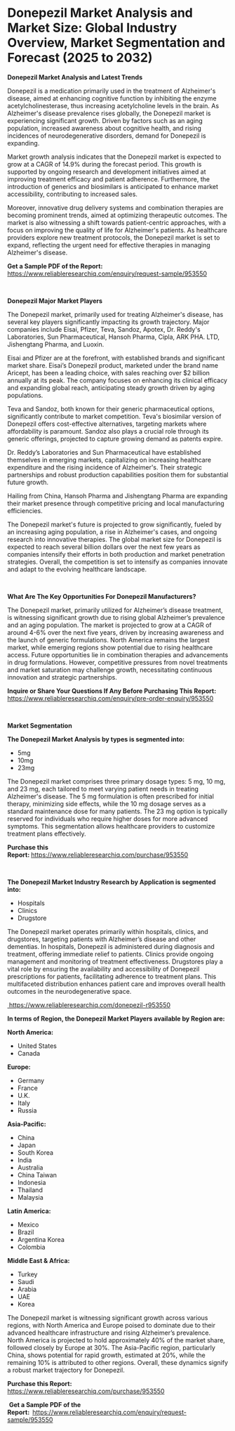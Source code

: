 <p><h1>Donepezil Market Analysis and Market Size: Global Industry Overview, Market Segmentation and Forecast (2025 to 2032)</h1></p><p><strong>Donepezil Market Analysis and Latest Trends</strong></p>
<p><p>Donepezil is a medication primarily used in the treatment of Alzheimer's disease, aimed at enhancing cognitive function by inhibiting the enzyme acetylcholinesterase, thus increasing acetylcholine levels in the brain. As Alzheimer's disease prevalence rises globally, the Donepezil market is experiencing significant growth. Driven by factors such as an aging population, increased awareness about cognitive health, and rising incidences of neurodegenerative disorders, demand for Donepezil is expanding.</p><p>Market growth analysis indicates that the Donepezil market is expected to grow at a CAGR of 14.9% during the forecast period. This growth is supported by ongoing research and development initiatives aimed at improving treatment efficacy and patient adherence. Furthermore, the introduction of generics and biosimilars is anticipated to enhance market accessibility, contributing to increased sales. </p><p>Moreover, innovative drug delivery systems and combination therapies are becoming prominent trends, aimed at optimizing therapeutic outcomes. The market is also witnessing a shift towards patient-centric approaches, with a focus on improving the quality of life for Alzheimer's patients. As healthcare providers explore new treatment protocols, the Donepezil market is set to expand, reflecting the urgent need for effective therapies in managing Alzheimer's disease.</p></p>
<p><strong>Get a Sample PDF of the Report:&nbsp;</strong> <a href="https://www.reliableresearchiq.com/enquiry/request-sample/953550?utm_campaign=3562&utm_medium=2&utm_source=Github&utm_content=ia&utm_term=18042025&utm_id=donepezil">https://www.reliableresearchiq.com/enquiry/request-sample/953550</a></p>
<p>&nbsp;</p>
<p><strong>Donepezil Major Market Players</strong></p>
<p><p>The Donepezil market, primarily used for treating Alzheimer's disease, has several key players significantly impacting its growth trajectory. Major companies include Eisai, Pfizer, Teva, Sandoz, Apotex, Dr. Reddy's Laboratories, Sun Pharmaceutical, Hansoh Pharma, Cipla, ARK PHA. LTD, Jishengtang Pharma, and Luoxin.</p><p>Eisai and Pfizer are at the forefront, with established brands and significant market share. Eisai’s Donepezil product, marketed under the brand name Aricept, has been a leading choice, with sales reaching over $2 billion annually at its peak. The company focuses on enhancing its clinical efficacy and expanding global reach, anticipating steady growth driven by aging populations.</p><p>Teva and Sandoz, both known for their generic pharmaceutical options, significantly contribute to market competition. Teva's biosimilar version of Donepezil offers cost-effective alternatives, targeting markets where affordability is paramount. Sandoz also plays a crucial role through its generic offerings, projected to capture growing demand as patents expire.</p><p>Dr. Reddy’s Laboratories and Sun Pharmaceutical have established themselves in emerging markets, capitalizing on increasing healthcare expenditure and the rising incidence of Alzheimer's. Their strategic partnerships and robust production capabilities position them for substantial future growth.</p><p>Hailing from China, Hansoh Pharma and Jishengtang Pharma are expanding their market presence through competitive pricing and local manufacturing efficiencies.</p><p>The Donepezil market's future is projected to grow significantly, fueled by an increasing aging population, a rise in Alzheimer's cases, and ongoing research into innovative therapies. The global market size for Donepezil is expected to reach several billion dollars over the next few years as companies intensify their efforts in both production and market penetration strategies. Overall, the competition is set to intensify as companies innovate and adapt to the evolving healthcare landscape.</p></p>
<p>&nbsp;</p>
<p><strong>What Are The Key Opportunities For Donepezil Manufacturers?</strong></p>
<p><p>The Donepezil market, primarily utilized for Alzheimer’s disease treatment, is witnessing significant growth due to rising global Alzheimer’s prevalence and an aging population. The market is projected to grow at a CAGR of around 4-6% over the next five years, driven by increasing awareness and the launch of generic formulations. North America remains the largest market, while emerging regions show potential due to rising healthcare access. Future opportunities lie in combination therapies and advancements in drug formulations. However, competitive pressures from novel treatments and market saturation may challenge growth, necessitating continuous innovation and strategic partnerships.</p></p>
<p><strong>Inquire or Share Your Questions If Any Before Purchasing This Report:</strong> <a href="https://www.reliableresearchiq.com/enquiry/pre-order-enquiry/953550?utm_campaign=3562&utm_medium=2&utm_source=Github&utm_content=ia&utm_term=18042025&utm_id=donepezil">https://www.reliableresearchiq.com/enquiry/pre-order-enquiry/953550</a></p>
<p>&nbsp;</p>
<p><strong>Market Segmentation</strong></p>
<p><strong>The Donepezil Market Analysis by types is segmented into:</strong></p>
<p><ul><li>5mg</li><li>10mg</li><li>23mg</li></ul></p>
<p><p>The Donepezil market comprises three primary dosage types: 5 mg, 10 mg, and 23 mg, each tailored to meet varying patient needs in treating Alzheimer's disease. The 5 mg formulation is often prescribed for initial therapy, minimizing side effects, while the 10 mg dosage serves as a standard maintenance dose for many patients. The 23 mg option is typically reserved for individuals who require higher doses for more advanced symptoms. This segmentation allows healthcare providers to customize treatment plans effectively.</p></p>
<p><strong>Purchase this Report:&nbsp;</strong><a href="https://www.reliableresearchiq.com/purchase/953550?utm_campaign=3562&utm_medium=2&utm_source=Github&utm_content=ia&utm_term=18042025&utm_id=donepezil">https://www.reliableresearchiq.com/purchase/953550</a></p>
<p>&nbsp;</p>
<p><strong>The Donepezil Market Industry Research by Application is segmented into:</strong></p>
<p><ul><li>Hospitals</li><li>Clinics</li><li>Drugstore</li></ul></p>
<p><p>The Donepezil market operates primarily within hospitals, clinics, and drugstores, targeting patients with Alzheimer’s disease and other dementias. In hospitals, Donepezil is administered during diagnosis and treatment, offering immediate relief to patients. Clinics provide ongoing management and monitoring of treatment effectiveness. Drugstores play a vital role by ensuring the availability and accessibility of Donepezil prescriptions for patients, facilitating adherence to treatment plans. This multifaceted distribution enhances patient care and improves overall health outcomes in the neurodegenerative space.</p></p>
<p><a href="https://www.reliableresearchiq.com/donepezil-r953550?utm_campaign=3562&utm_medium=2&utm_source=Github&utm_content=ia&utm_term=18042025&utm_id=donepezil">&nbsp;https://www.reliableresearchiq.com/donepezil-r953550</a></p>
<p><strong>In terms of Region, the Donepezil Market Players available by Region are:</strong></p>
<p>
    <p> <strong> North America: </strong>
        <ul>
            <li>United States</li>
            <li>Canada</li>
        </ul>
        </p> 
    <p> <strong> Europe: </strong>
        <ul>
            <li>Germany</li>
            <li>France</li>
            <li>U.K.</li>
            <li>Italy</li>
            <li>Russia</li>
        </ul>
        </p> 
    <p> <strong> Asia-Pacific: </strong>
        <ul>
            <li>China</li>
            <li>Japan</li>
            <li>South Korea</li>
            <li>India</li>
            <li>Australia</li>
            <li>China Taiwan</li>
            <li>Indonesia</li>
            <li>Thailand</li>
            <li>Malaysia</li>
        </ul>
        </p> 
    <p> <strong> Latin America: </strong>
        <ul>
            <li>Mexico</li>
            <li>Brazil</li>
            <li>Argentina Korea</li>
            <li>Colombia</li>
        </ul>
        </p> 
    <p> <strong> Middle East & Africa: </strong>
        <ul>
            <li>Turkey</li>
            <li>Saudi</li>
            <li>Arabia</li>
            <li>UAE</li>
            <li>Korea</li>
        </ul>
    </p>
    </p>
<p><p>The Donepezil market is witnessing significant growth across various regions, with North America and Europe poised to dominate due to their advanced healthcare infrastructure and rising Alzheimer’s prevalence. North America is projected to hold approximately 40% of the market share, followed closely by Europe at 30%. The Asia-Pacific region, particularly China, shows potential for rapid growth, estimated at 20%, while the remaining 10% is attributed to other regions. Overall, these dynamics signify a robust market trajectory for Donepezil.</p></p>
<p><strong>Purchase this Report: </strong><a href="https://www.reliableresearchiq.com/purchase/953550?utm_campaign=3562&utm_medium=2&utm_source=Github&utm_content=ia&utm_term=18042025&utm_id=donepezil">https://www.reliableresearchiq.com/purchase/953550</a></p>
<p>&nbsp;<strong>Get a Sample PDF of the Report:&nbsp;&nbsp;</strong><a href="https://www.reliableresearchiq.com/enquiry/request-sample/953550?utm_campaign=3562&utm_medium=2&utm_source=Github&utm_content=ia&utm_term=18042025&utm_id=donepezil">https://www.reliableresearchiq.com/enquiry/request-sample/953550</a></p>
<p><strong></strong></p>
<p><p></p><p></p><p></p></p>